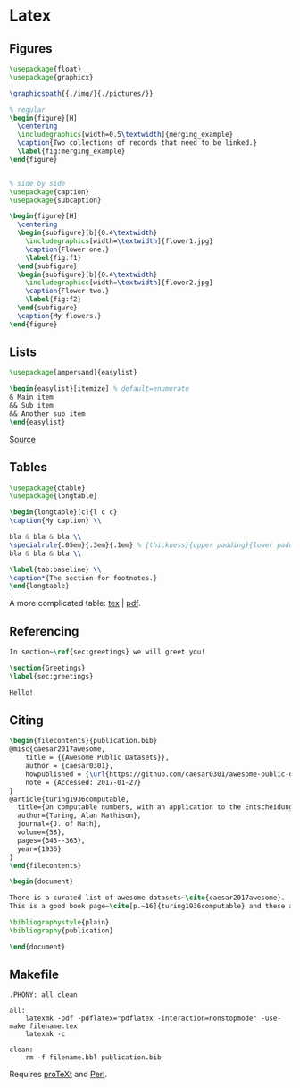 
# Latex

## Figures

```latex
\usepackage{float}
\usepackage{graphicx}

\graphicspath{{./img/}{./pictures/}}

% regular
\begin{figure}[H]
  \centering
  \includegraphics[width=0.5\textwidth]{merging_example}
  \caption{Two collections of records that need to be linked.}
  \label{fig:merging_example}
\end{figure}


% side by side
\usepackage{caption}
\usepackage{subcaption}

\begin{figure}[H]
  \centering
  \begin{subfigure}[b]{0.4\textwidth}
    \includegraphics[width=\textwidth]{flower1.jpg}
    \caption{Flower one.}
    \label{fig:f1}
  \end{subfigure}
  \begin{subfigure}[b]{0.4\textwidth}
    \includegraphics[width=\textwidth]{flower2.jpg}
    \caption{Flower two.}
    \label{fig:f2}
  \end{subfigure}
  \caption{My flowers.}
\end{figure}
```

## Lists

```latex
\usepackage[ampersand]{easylist}

\begin{easylist}[itemize] % default=enumerate
& Main item
&& Sub item
&& Another sub item
\end{easylist}
```
[Source](https://en.wikibooks.org/wiki/LaTeX/List_Structures#Easylist_package)

## Tables
```latex
\usepackage{ctable}
\usepackage{longtable}

\begin{longtable}[c]{l c c}
\caption{My caption} \\

bla & bla & bla \\
\specialrule{.05em}{.3em}{.1em} % {thickness}{upper padding}{lower padding}
bla & bla & bla \\

\label{tab:baseline} \\
\caption*{The section for footnotes.}
\end{longtable}
```

A more complicated table: [tex](https://github.com/r0f1/latexhelp/blob/master/templates/table1.tex) | [pdf](https://github.com/r0f1/latexhelp/blob/master/templates/table1.pdf). 

## Referencing

```latex
In section~\ref{sec:greetings} we will greet you!

\section{Greetings}
\label{sec:greetings}

Hello!
```

## Citing
 
```latex
\begin{filecontents}{publication.bib}
@misc{caesar2017awesome,
	title = {{Awesome Public Datasets}},
	author = {caesar0301},
	howpublished = {\url{https://github.com/caesar0301/awesome-public-datasets}},
	note = {Accessed: 2017-01-27}
}
@article{turing1936computable,
  title={On computable numbers, with an application to the Entscheidungsproblem},
  author={Turing, Alan Mathison},
  journal={J. of Math},
  volume={58},
  pages={345--363},
  year={1936}
}
\end{filecontents}

\begin{document}

There is a curated list of awesome datasets~\cite{caesar2017awesome}.
This is a good book page~\cite[p.~16]{turing1936computable} and these are also pages~\cite[pp.~150--153]{turing1936computable}.

\bibliographystyle{plain}
\bibliography{publication}

\end{document}
```

## Makefile

```make
.PHONY: all clean

all:
	latexmk -pdf -pdflatex="pdflatex -interaction=nonstopmode" -use-make filename.tex
	latexmk -c

clean:
	rm -f filename.bbl publication.bib
```
Requires [proTeXt](https://www.tug.org/protext/) and [Perl](https://www.activestate.com/activeperl/downloads).
